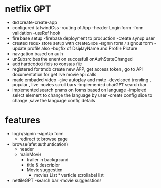 # netflix GPT
- did create-create-app
- configured tailwindCss
-routing of App
-header
Login form
-form validation
-useRef hook
- fire base setup
-firebase deployment to production
-create synup user 
- created redux store setup with createSlice
-signin form / signout form
-update profile also
-bugfix of DsiplayName and Profile Picture
- navigation based on auth
- unSubsrcibes the enent on succesfull onAuthStateChanged
- add hardcoded fiels to constas file
- registered for tmdb create new APP, get access token , go to API documentation for get live movie api calls
- made embaded video
-give autoplay and mute
-developed trending , popular , live movies scroll bars
-implemented chatGPT search bar
- implemented search prams on forms based on language
-impleted select element to change the language by user
-create config slice to change ,save the language config details


# features
- login/signin
    -signUp form 
    - redirect to browse page
- browse(afet authuntication)
    - header
    - mainMovie
        -  trailer in background
        - title & descripion
        - Movie suggestion
            - movies List * verticle scrollabel list
- netfileGPT
    -search bar
    -movie suggesstions
